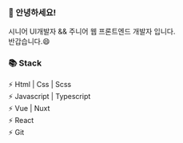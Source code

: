 ### 👋 안녕하세요!  
시니어 UI개발자 && 주니어 웹 프론트엔드 개발자 입니다.  
반갑습니다.😄

### 📚 Stack  
⚡ Html | Css | Scss  
⚡ Javascript | Typescript  
⚡ Vue | Nuxt  
⚡ React  
⚡ Git

